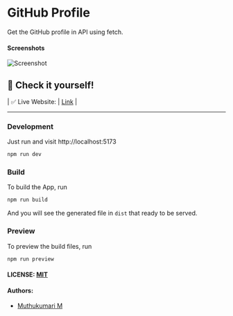 # GitHub Profile

Get the GitHub profile in API using fetch.

#### Screenshots

![Screenshot](./assets/images/Screenshot%202024-01-09%20135200.png)

## 🎉 Check it yourself!

| ✅ Live Website: | [Link](https://muthukumarimoorthi.github.io/cyberdude-challenges/javascript/02-javascript-dom/06-github-api/dist/index.html)                                                                                            |

---

### Development

Just run and visit http://localhost:5173

```bash
npm run dev
```

### Build

To build the App, run

```bash
npm run build
```

And you will see the generated file in `dist` that ready to be served.

### Preview

To preview the build files, run

```bash
npm run preview
```

#### LICENSE: [MIT](./LICENSE)

#### Authors:

- [Muthukumari M](https://www.linkedin.com/in/muthukumari-m-8a1415221/)
